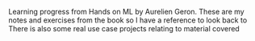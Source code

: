 Learning progress from Hands on ML by Aurelien Geron.
These are my notes and exercises from the book so I have a reference to look back to
There is also some real use case projects relating to material covered

